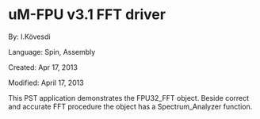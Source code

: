 # uM-FPU v3.1 FFT driver

By: I.Kövesdi

Language: Spin, Assembly

Created: Apr 17, 2013

Modified: April 17, 2013

This PST application demonstrates the FPU32\_FFT object. Beside correct and accurate FFT procedure the object has a Spectrum\_Analyzer function.
